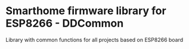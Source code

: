 # Smarthome firmware library for ESP8266 - DDCommon
Library with common functions for all projects based on ESP8266 board
